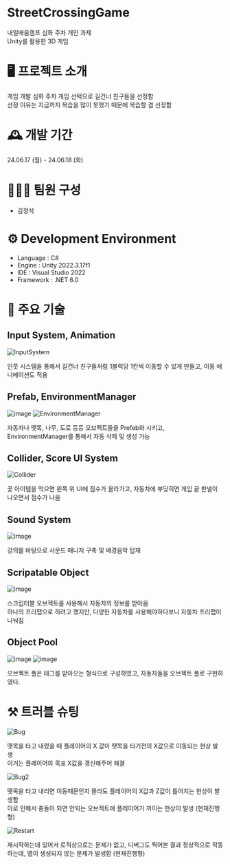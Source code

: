 # StreetCrossingGame
 내일배움캠프 심화 주차 개인 과제   
 Unity를 활용한 3D 게임

# 🖥️ 프로젝트 소개

게임 개발 심화 주차 게임 선택으로 길건너 친구들을 선정함   
선정 이유는 지금까지 복습을 많이 못했기 때문에 복습할 겸 선정함

# 🕰️ 개발 기간

24.06.17 (월) - 24.06.18 (화)

# 🧑‍🤝‍🧑 팀원 구성

- 김정석

# ⚙️ Development Environment

- Language : C#
- Engine : Unity 2022.3.17f1
- IDE : Visual Studio 2022
- Framework : .NET 6.0

# 📌 주요 기술

## Input System, Animation

![InputSystem](https://github.com/RryNoel/StreetCrossingGame/assets/97824309/f13c63fb-364b-4802-9d89-f14541132c4a)

인풋 시스템을 통해서 길건너 친구들처럼 1블럭당 1칸씩 이동할 수 있게 만들고, 이동 애니메이션도 적용

## Prefab, EnvironmentManager

![image](https://github.com/RryNoel/StreetCrossingGame/assets/97824309/535d926d-52ad-45c2-93e5-24fba20f9437)
![EnvironmentManager](https://github.com/RryNoel/StreetCrossingGame/assets/97824309/b2d4e57f-5f96-4244-b8ce-49015cffbc27)

자동차나 땟목, 나무, 도로 등등 오브젝트들을 Prefeb화 시키고, EnvironmentManager를 통해서 자동 삭제 및 생성 가능

## Collider, Score UI System

![Collider](https://github.com/RryNoel/StreetCrossingGame/assets/97824309/a229c55c-72d3-4e98-aa89-5a861ac1d619)

꽃 아이템을 먹으면 왼쪽 위 UI에 점수가 올라가고, 자동차에 부딪히면 게임 끝 판넬이 나오면서 점수가 나옴

## Sound System

![image](https://github.com/RryNoel/StreetCrossingGame/assets/97824309/984d1bcf-9de8-45a7-b061-4a68c9083dfa)

강의를 바탕으로 사운드 매니저 구축 및 배경음악 탑재

## Scripatable Object

![image](https://github.com/RryNoel/StreetCrossingGame/assets/97824309/51a0a81a-25b9-40e4-9d6f-469bc7a6bf6a)

스크립터블 오브젝트를 사용해서 자동차의 정보를 받아옴   
하나의 프리팹으로 하려고 했지만, 다양한 자동차를 사용해야하다보니 자동차 프리팹이 나눠짐

## Object Pool

![image](https://github.com/RryNoel/StreetCrossingGame/assets/97824309/4dd95d55-598d-4bd5-95ab-c82bb33c171c)
![image](https://github.com/RryNoel/StreetCrossingGame/assets/97824309/8f5d10bc-8d25-41bc-8a47-e3631ec1fb5f)

오브젝트 풀은 태그를 받아오는 형식으로 구성하였고, 자동차들을 오브젝트 풀로 구현하였다.


# ⚒️ 트러블 슈팅

![Bug](https://github.com/RryNoel/StreetCrossingGame/assets/97824309/94bf8b88-8a94-4d3a-abe5-185fb4d2387f)

땟목을 타고 내렸을 때 플레이어의 X 값이 땟목을 타기전의 X값으로 이동되는 현상 발생   
이거는 플레이어의 목표 X값을 갱신해주어 해결

![Bug2](https://github.com/RryNoel/StreetCrossingGame/assets/97824309/9f551a14-2b8e-4569-81a2-82544a25a7ba)

땟목을 타고 내리면 이동때문인지 몰라도 플레이어의 X값과 Z값이 틀어지는 현상이 발생함   
이로 인해서 충돌이 되면 안되는 오브젝트에 플레이어가 끼이는 현상이 발생 (현재진행형)

![Restart](https://github.com/RryNoel/StreetCrossingGame/assets/97824309/98b1bbb7-8e50-4aa1-9678-3da6d6164348)

재시작하는데 있어서 로직상으로는 문제가 없고, 디버그도 찍어본 결과 정상적으로 작동하는데, 맵이 생성되지 않는 문제가 발생함 (현재진행형)
